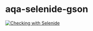# aqa-selenide-gson

[![Checking with Selenide](https://github.com/lifanova/aqa-selenide-gson/actions/workflows/gradle.yml/badge.svg)](https://github.com/lifanova/aqa-selenide-gson/actions/workflows/gradle.yml)
